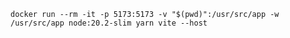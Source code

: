 `docker run --rm -it -p 5173:5173 -v "$(pwd)":/usr/src/app -w /usr/src/app node:20.2-slim yarn vite --host`